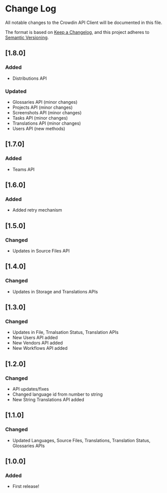 # Change Log

All notable changes to the Crowdin API Client will be documented in this file.

The format is based on [Keep a Changelog](https://keepachangelog.com/en/1.0.0/),
and this project adheres to [Semantic Versioning](https://semver.org/spec/v2.0.0.html).

## [1.8.0]

### Added

- Distributions API

### Updated

- Glossaries API (minor changes)
- Projects API (minor changes)
- Screenshots API (minor changes)
- Tasks API (minor changes)
- Translations API (minor changes)
- Users API (new methods)

## [1.7.0]

### Added

- Teams API

## [1.6.0]

### Added

- Added retry mechanism

## [1.5.0]

### Changed

- Updates in Source Files API

## [1.4.0]

### Changed

- Updates in Storage and Translations APIs

## [1.3.0]

### Changed

- Updates in File, Trnalsation Status, Translation APIs
- New Users API added
- New Vendors API added
- New Workflows API added

## [1.2.0]

### Changed

- API updates/fixes
- Changed language id from number to string
- New String Translations API added

## [1.1.0]

### Changed

- Updated Languages, Source Files, Translations, Translation Status, Glossaries APIs

## [1.0.0]

### Added

- First release!
